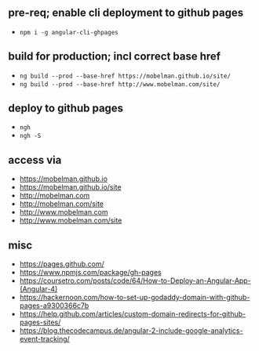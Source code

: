 ## pre-req; enable cli deployment to github pages
* `npm i -g angular-cli-ghpages`

## build for production; incl correct base href
* `ng build --prod --base-href https://mobelman.github.io/site/`
* `ng build --prod --base-href http://www.mobelman.com/site/`

## deploy to github pages
* `ngh`
* `ngh -S`

## access via
* https://mobelman.github.io
* https://mobelman.github.io/site
* http://mobelman.com
* http://mobelman.com/site
* http://www.mobelman.com
* http://www.mobelman.com/site

## misc
* https://pages.github.com/
* https://www.npmjs.com/package/gh-pages
* https://coursetro.com/posts/code/64/How-to-Deploy-an-Angular-App-(Angular-4)
* https://hackernoon.com/how-to-set-up-godaddy-domain-with-github-pages-a9300366c7b
* https://help.github.com/articles/custom-domain-redirects-for-github-pages-sites/
* https://blog.thecodecampus.de/angular-2-include-google-analytics-event-tracking/
